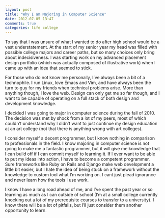 ```yaml
---
layout: post
title: "Why I am Majoring in Computer Science"
date: 2012-07-05 13:47
comments: true
categories: life college
---
```


To say that I was unsure of what I wanted to do after high school would be a vast understatement. At the start of my senior year my head was filled with possible college majors and career paths, but so many choices only bring about indecisiveness. I was starting work on my advanced placement design portfolio (which was actually composed of illustrative work) when I came up with an idea that seemed to stick.

For those who do not know me personally, I’ve always been a bit of a technophile. I run Linux, love Emacs and Vim, and have always been the turn to guy for my friends when technical problems arise. More than anything though, I love the web. Design can only get me so far though, and I want to be capable of operating on a full stack of both design and development knowledge.

I decided I was going to major in computer science during the fall of 2010. The decision was met by shock from a lot of my peers, most of which couldn’t understand why I didn’t want to just continue my design education at an art college (not that there is anything wrong with art colleges).

I consider myself a decent programmer, but I know nothing in comparison to professionals in the field. I know majoring in computer science is not going to make me a fantastic programmer, but it will give me knowledge that I can build off if I can commit myself to learning it. If I ever want to be able to put my ideas into action, I have to become a competent programmer. Sure frameworks like Ruby on Rails and Django make web development a little bit easier, but I hate the idea of being stuck on a framework without the knowledge to custom tool what I’m working on. I cant just plead ignorance and never learn how the tools I use work.

I know I have a long road ahead of me, and I’ve spent the past year or so learning as much as I can outside of school (I’m at a small college currently knocking out a lot of my prerequisite courses to transfer to a university). I know there will be a lot of pitfalls, but I’ll just consider them another opportunity to learn.
